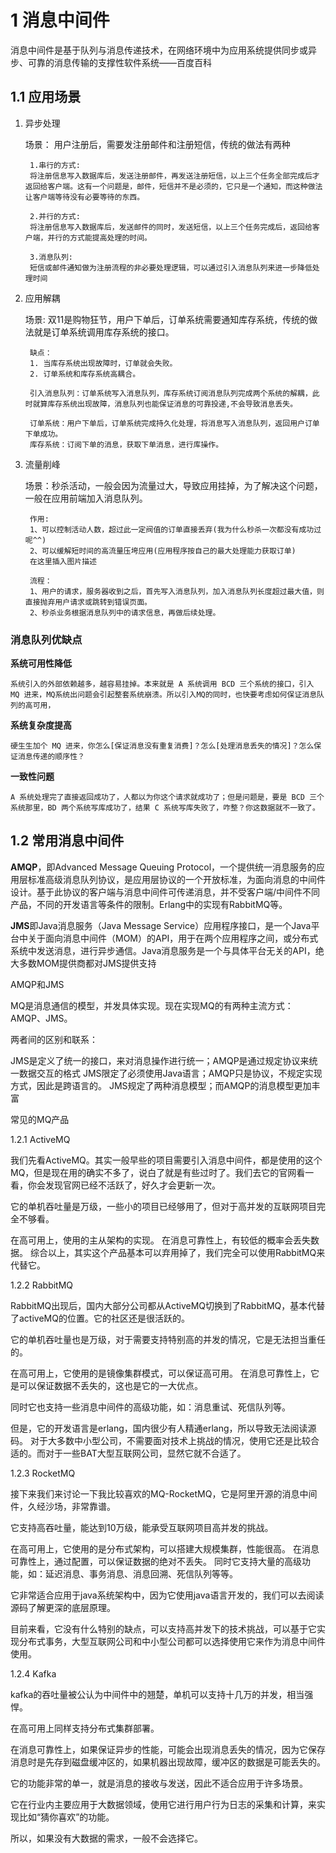 # 1 消息中间件

消息中间件是基于队列与消息传递技术，在网络环境中为应用系统提供同步或异步、可靠的消息传输的支撑性软件系统——百度百科

## 1.1 应用场景

1. 异步处理  
   
    场景： 用户注册后，需要发注册邮件和注册短信，传统的做法有两种
   
        1.串行的方式: 
        将注册信息写入数据库后，发送注册邮件，再发送注册短信，以上三个任务全部完成后才返回给客户端。这有一个问题是，邮件，短信并不是必须的，它只是一个通知，而这种做法让客户端等待没有必要等待的东西。
       
        2.并行的方式: 
        将注册信息写入数据库后，发送邮件的同时，发送短信，以上三个任务完成后，返回给客户端，并行的方式能提高处理的时间。
       
        3.消息队列: 
        短信或邮件通知做为注册流程的非必要处理逻辑，可以通过引入消息队列来进一步降低处理时间

2. 应用解耦
   
    场景: 双11是购物狂节，用户下单后，订单系统需要通知库存系统，传统的做法就是订单系统调用库存系统的接口。
   
        缺点：
        1. 当库存系统出现故障时，订单就会失败。
        2. 订单系统和库存系统高耦合。
       
        引入消息队列：订单系统写入消息队列，库存系统订阅消息队列完成两个系统的解耦，此时就算库存系统出现故障，消息队列也能保证消息的可靠投递,不会导致消息丢失。
       
        订单系统：用户下单后，订单系统完成持久化处理，将消息写入消息队列，返回用户订单下单成功。
        库存系统：订阅下单的消息，获取下单消息，进行库操作。

3. 流量削峰
   
    场景：秒杀活动，一般会因为流量过大，导致应用挂掉，为了解决这个问题，一般在应用前端加入消息队列。
   
        作用: 
        1、可以控制活动人数，超过此一定阀值的订单直接丢弃(我为什么秒杀一次都没有成功过呢^^)
        2、可以缓解短时间的高流量压垮应用(应用程序按自己的最大处理能力获取订单)
        在这里插入图片描述
       
        流程：
        1、用户的请求，服务器收到之后，首先写入消息队列，加入消息队列长度超过最大值，则直接抛弃用户请求或跳转到错误页面。
        2、秒杀业务根据消息队列中的请求信息，再做后续处理。

### 消息队列优缺点

**系统可用性降低**

    系统引入的外部依赖越多，越容易挂掉。本来就是 A 系统调用 BCD 三个系统的接口，引入 MQ 进来，MQ系统出问题会引起整套系统崩溃。所以引入MQ的同时，也快要考虑如何保证消息队列的高可用，

**系统复杂度提高**

    硬生生加个 MQ 进来，你怎么[保证消息没有重复消费]？怎么[处理消息丢失的情况]？怎么保证消息传递的顺序性？

**一致性问题**

    A 系统处理完了直接返回成功了，人都以为你这个请求就成功了；但是问题是，要是 BCD 三个系统那里，BD 两个系统写库成功了，结果 C 系统写库失败了，咋整？你这数据就不一致了。

## 1.2 常用消息中间件

**AMQP**，即Advanced Message Queuing Protocol，一个提供统一消息服务的应用层标准高级消息队列协议，是应用层协议的一个开放标准，为面向消息的中间件设计。基于此协议的客户端与消息中间件可传递消息，并不受客户端/中间件不同产品，不同的开发语言等条件的限制。Erlang中的实现有RabbitMQ等。

**JMS**即Java消息服务（Java Message Service）应用程序接口，是一个Java平台中关于面向消息中间件（MOM）的API，用于在两个应用程序之间，或分布式系统中发送消息，进行异步通信。Java消息服务是一个与具体平台无关的API，绝大多数MOM提供商都对JMS提供支持

AMQP和JMS

MQ是消息通信的模型，并发具体实现。现在实现MQ的有两种主流方式：AMQP、JMS。

两者间的区别和联系：

JMS是定义了统一的接口，来对消息操作进行统一；AMQP是通过规定协议来统一数据交互的格式
JMS限定了必须使用Java语言；AMQP只是协议，不规定实现方式，因此是跨语言的。
JMS规定了两种消息模型；而AMQP的消息模型更加丰富

常见的MQ产品

1.2.1 ActiveMQ

我们先看ActiveMQ。其实一般早些的项目需要引入消息中间件，都是使用的这个MQ，但是现在用的确实不多了，说白了就是有些过时了。我们去它的官网看一看，你会发现官网已经不活跃了，好久才会更新一次。

它的单机吞吐量是万级，一些小的项目已经够用了，但对于高并发的互联网项目完全不够看。

在高可用上，使用的主从架构的实现。
在消息可靠性上，有较低的概率会丢失数据。
综合以上，其实这个产品基本可以弃用掉了，我们完全可以使用RabbitMQ来代替它。

1.2.2 RabbitMQ

RabbitMQ出现后，国内大部分公司都从ActiveMQ切换到了RabbitMQ，基本代替了activeMQ的位置。它的社区还是很活跃的。

它的单机吞吐量也是万级，对于需要支持特别高的并发的情况，它是无法担当重任的。

在高可用上，它使用的是镜像集群模式，可以保证高可用。
在消息可靠性上，它是可以保证数据不丢失的，这也是它的一大优点。

同时它也支持一些消息中间件的高级功能，如：消息重试、死信队列等。

但是，它的开发语言是erlang，国内很少有人精通erlang，所以导致无法阅读源码。
对于大多数中小型公司，不需要面对技术上挑战的情况，使用它还是比较合适的。而对于一些BAT大型互联网公司，显然它就不合适了。

1.2.3 RocketMQ

接下来我们来讨论一下我比较喜欢的MQ-RocketMQ，它是阿里开源的消息中间件，久经沙场，非常靠谱。

它支持高吞吐量，能达到10万级，能承受互联网项目高并发的挑战。

在高可用上，它使用的是分布式架构，可以搭建大规模集群，性能很高。
在消息可靠性上，通过配置，可以保证数据的绝对不丢失。
同时它支持大量的高级功能，如：延迟消息、事务消息、消息回溯、死信队列等等。

它非常适合应用于java系统架构中，因为它使用java语言开发的，我们可以去阅读源码了解更深的底层原理。

目前来看，它没有什么特别的缺点，可以支持高并发下的技术挑战，可以基于它实现分布式事务，大型互联网公司和中小型公司都可以选择使用它来作为消息中间件使用。

1.2.4 Kafka

kafka的吞吐量被公认为中间件中的翘楚，单机可以支持十几万的并发，相当强悍。

在高可用上同样支持分布式集群部署。

在消息可靠性上，如果保证异步的性能，可能会出现消息丢失的情况，因为它保存消息时是先存到磁盘缓冲区的，如果机器出现故障，缓冲区的数据是可能丢失的。

它的功能非常的单一，就是消息的接收与发送，因此不适合应用于许多场景。

它在行业内主要应用于大数据领域，使用它进行用户行为日志的采集和计算，来实现比如“猜你喜欢”的功能。

所以，如果没有大数据的需求，一般不会选择它。